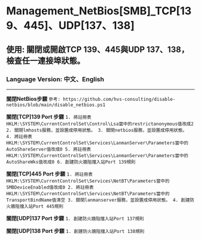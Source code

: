 # Management_NetBios[SMB]_TCP[139、445]、UDP[137、138]

## 使用: 關閉或開啟TCP 139、445與UDP 137、138，檢查任一連接埠狀態。

### Language Version: 中文、English
________________________________________________________________________________________________________________

**關閉NetBios步驟**
  `參考: https://github.com/hvs-consulting/disable-netbios/blob/main/disable_netbios.ps1`

**關閉[TCP]139 Port 步驟**
 `1. 將註冊表HKLM:\SYSTEM\CurrentControlSet\Control\Lsa當中的restrictanonymous值改成2
  2. 關閉lmhosts服務，並設置成停用狀態。
  3. 關閉netbios服務，並設置成停用狀態。
  4. 將註冊表HKLM:\SYSTEM\CurrentControlSet\Services\LanmanServer\Parameters當中的AutoShareServer值改成0
  5. 將註冊表HKLM:\SYSTEM\CurrentControlSet\Services\LanmanServer\Parameters當中的AutoShareWks值改成0
  6. 創建防火牆阻擋入站Port 139規則`

**關閉[TCP]445 Port 步驟**
 `1. 將註冊表HKLM:\SYSTEM\CurrentControlSet\Services\NetBT\Parameters當中的SMBDeviceEnabled值改成0
  2. 將註冊表HKLM:\SYSTEM\CurrentControlSet\Services\NetBT\Parameters當中的TransportBindName值清空
  3. 關閉lanmanserver服務，並設置成停用狀態。
  4. 創建防火牆阻擋入站Port 445規則`


**關閉[UDP]137 Port 步驟**
 `1. 創建防火牆阻擋入站Port 137規則`


**關閉[UDP]138 Port 步驟**
 `1. 創建防火牆阻擋入站Port 138規則`